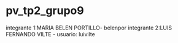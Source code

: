 # pv_tp2_grupo9
integrante 1:MARIA BELEN PORTILLO- belenpor
integrante 2:LUIS FERNANDO VILTE - usuario: luivilte